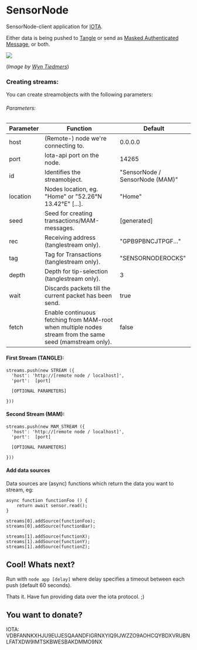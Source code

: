 # SensorNode
SensorNode-client application for [IOTA](http://iota.org).

Either data is being pushed to [Tangle](https://thetangle.org/) or send as [Masked Authenticated Message](https://blog.iota.org/introducing-masked-authenticated-messaging-e55c1822d50e), or both.

<img src="https://i.imgur.com/CUu49Y3.jpg"/>

(*Image by [Wyn Tiedmers](https://www.wynt.de/)*)


### Creating streams:

You can create streamobjects with the following parameters:

###### Parameters:
Parameter | Function | Default
------------ | ------------- | -------------
host | (Remote-) node we're connecting to. | 0.0.0.0
port | Iota-api port on the node. | 14265
id | Identifies the streamobject. | "SensorNode / SensorNode (MAM)"
location | Nodes location, eg. "Home" or "52.26°N 13.42°E" [...]. | "Home"
seed | Seed for creating transactions/MAM-messages. | [generated]
rec | Receiving address (tanglestream only). | "GPB9PBNCJTPGF..."
tag | Tag for Transactions (tanglestream only). | "SENSORNODEROCKS"
depth | Depth for tip-selection (tanglestream only). | 3
wait | Discards packets till the current packet has been send. | true
fetch | Enable continuous fetching from MAM-root when multiple nodes stream from the same seed (mamstream only).| false

#### First Stream (TANGLE):
```
streams.push(new STREAM ({
  'host': 'http://[remote node / localhost]',
  'port':  [port]

  [OPTIONAL PARAMETERS]

}))
```

#### Second Stream (MAM):
```
streams.push(new MAM_STREAM ({
  'host': 'http://[remote node / localhost]',
  'port':  [port]

  [OPTIONAL PARAMETERS]

}))

```

#### Add data sources

Data sources are (async) functions which return the data you want to stream,
eg:

```
async function functionFoo () {
	return await sensor.read();
}
```
```
streams[0].addSource(functionFoo);
streams[0].addSource(functionBar);

streams[1].addSource(functionX);
streams[1].addSource(functionY);
streams[1].addSource(functionZ);
```

## Cool! Whats next?

Run with ``` node app [delay] ``` where delay specifies a timeout between each push (default 60 seconds).

Thats it. Have fun providing data over the iota protocol. ;)

## You want to donate?

IOTA: VDBFANNKXHJU9EUJESQAANDFIGRNXYIQ9IJWZZO9AOHCQYBDXVRUBNLFATXDW9IMTSKBWESBAKDMMO9NX
